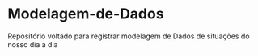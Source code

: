 # Modelagem-de-Dados
Repositório voltado para registrar modelagem de Dados de situações do nosso dia a dia
